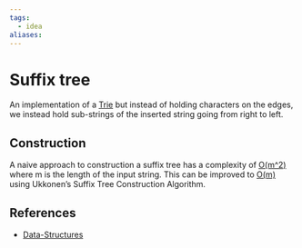 ```yaml
---
tags:
  - idea
aliases:
---
```


# Suffix tree

An implementation of a [Trie](Trie.md) but instead of holding characters on the edges, we instead hold sub-strings of the inserted string going from right to left.

## Construction

A naive approach to construction a suffix tree has a complexity of [O(m^2)](Quadratic-functions.md) where m is the length of the input string. This can be improved to [O(m)](Linear-functions.md) using Ukkonen’s Suffix Tree Construction Algorithm.

## References

- [Data-Structures](Data-Structures.md)
